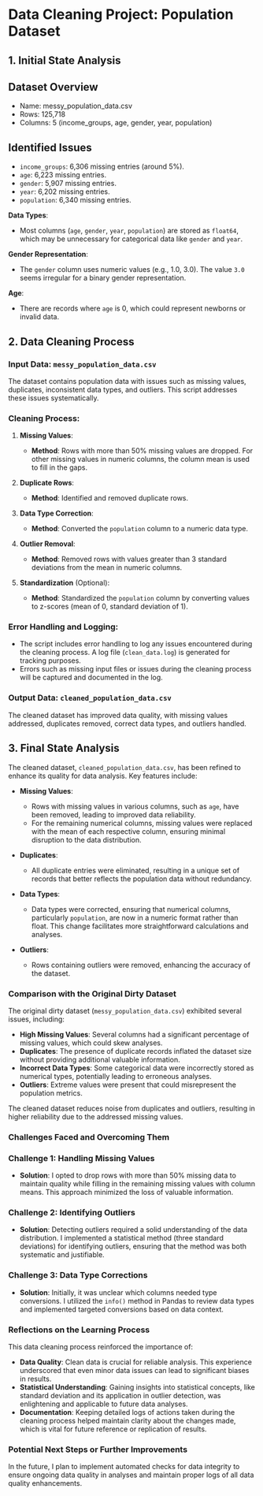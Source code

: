 # Data Cleaning Project: Population Dataset

## 1. Initial State Analysis

## Dataset Overview
- Name: messy_population_data.csv
- Rows: 125,718
- Columns: 5 (income_groups, age, gender, year, population)

## Identified Issues
   - `income_groups`: 6,306 missing entries (around 5%).
   - `age`: 6,223 missing entries.
   - `gender`: 5,907 missing entries.
   - `year`: 6,202 missing entries.
   - `population`: 6,340 missing entries.

**Data Types**:
   - Most columns (`age`, `gender`, `year`, `population`) are stored as `float64`, which may be unnecessary for categorical data like `gender` and `year`.

**Gender Representation**:
   - The `gender` column uses numeric values (e.g., 1.0, 3.0). The value `3.0` seems irregular for a binary gender representation.

**Age**:
   - There are records where `age` is 0, which could represent newborns or invalid data.



## 2. Data Cleaning Process

### Input Data: `messy_population_data.csv`
The dataset contains population data with issues such as missing values, duplicates, inconsistent data types, and outliers. This script addresses these issues systematically.

### Cleaning Process:

1. **Missing Values**:
   - **Method**: Rows with more than 50% missing values are dropped. For other missing values in numeric columns, the column mean is used to fill in the gaps.

2. **Duplicate Rows**:
   - **Method**: Identified and removed duplicate rows.

3. **Data Type Correction**:
   - **Method**: Converted the `population` column to a numeric data type.

4. **Outlier Removal**:
   - **Method**: Removed rows with values greater than 3 standard deviations from the mean in numeric columns.

5. **Standardization** (Optional):
   - **Method**: Standardized the `population` column by converting values to z-scores (mean of 0, standard deviation of 1).

### Error Handling and Logging:
- The script includes error handling to log any issues encountered during the cleaning process. A log file (`clean_data.log`) is generated for tracking purposes.
- Errors such as missing input files or issues during the cleaning process will be captured and documented in the log.

### Output Data: `cleaned_population_data.csv`

The cleaned dataset has improved data quality, with missing values addressed, duplicates removed, correct data types, and outliers handled. 



## 3. Final State Analysis

The cleaned dataset, `cleaned_population_data.csv`, has been refined to enhance its quality for data analysis. Key features include:

- **Missing Values**:
  - Rows with missing values in various columns, such as `age`, have been removed, leading to improved data reliability.
  - For the remaining numerical columns, missing values were replaced with the mean of each respective column, ensuring minimal disruption to the data distribution.

- **Duplicates**:
  - All duplicate entries were eliminated, resulting in a unique set of records that better reflects the population data without redundancy.

- **Data Types**:
  - Data types were corrected, ensuring that numerical columns, particularly `population`, are now in a numeric format rather than float. This change facilitates more straightforward calculations and analyses.

- **Outliers**:
  - Rows containing outliers were removed, enhancing the accuracy of the dataset.

### Comparison with the Original Dirty Dataset

The original dirty dataset (`messy_population_data.csv`) exhibited several issues, including:

- **High Missing Values**: Several columns had a significant percentage of missing values, which could skew analyses.
- **Duplicates**: The presence of duplicate records inflated the dataset size without providing additional valuable information.
- **Incorrect Data Types**: Some categorical data were incorrectly stored as numerical types, potentially leading to erroneous analyses.
- **Outliers**: Extreme values were present that could misrepresent the population metrics.

The cleaned dataset reduces noise from duplicates and outliers, resulting in higher reliability due to the addressed missing values.

### Challenges Faced and Overcoming Them

### Challenge 1: Handling Missing Values
- **Solution**: I opted to drop rows with more than 50% missing data to maintain quality while filling in the remaining missing values with column means. This approach minimized the loss of valuable information.

### Challenge 2: Identifying Outliers
- **Solution**: Detecting outliers required a solid understanding of the data distribution. I implemented a statistical method (three standard deviations) for identifying outliers, ensuring that the method was both systematic and justifiable.

### Challenge 3: Data Type Corrections
- **Solution**: Initially, it was unclear which columns needed type conversions. I utilized the `info()` method in Pandas to review data types and implemented targeted conversions based on data context.

### Reflections on the Learning Process

This data cleaning process reinforced the importance of:

- **Data Quality**: Clean data is crucial for reliable analysis. This experience underscored that even minor data issues can lead to significant biases in results.
- **Statistical Understanding**: Gaining insights into statistical concepts, like standard deviation and its application in outlier detection, was enlightening and applicable to future data analyses.
- **Documentation**: Keeping detailed logs of actions taken during the cleaning process helped maintain clarity about the changes made, which is vital for future reference or replication of results.

### Potential Next Steps or Further Improvements

In the future, I plan to implement automated checks for data integrity to ensure ongoing data quality in analyses and maintain proper logs of all data quality enhancements.
























